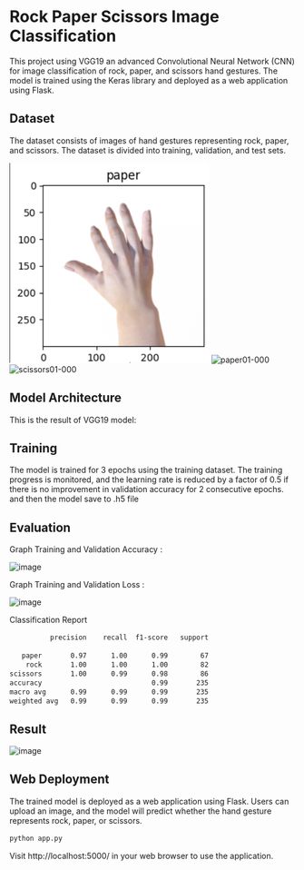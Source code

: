 # Rock Paper Scissors Image Classification
This project using VGG19 an advanced Convolutional Neural Network (CNN) for image classification of rock, paper, and scissors hand gestures. The model is trained using the Keras library and deployed as a web application using Flask.

## Dataset
The dataset consists of images of hand gestures representing rock, paper, and scissors. The dataset is divided into training, validation, and test sets.

![pictures](https://github.com/rayhanfaris17/Modul_6/blob/main/pictures/paper1.png)
![paper01-000](https://github.com/briliando00/RPS-Predict/assets/71593813/4fefa0da-e827-498e-9998-2db098b35b5d)
![scissors01-000](https://github.com/briliando00/RPS-Predict/assets/71593813/088b9324-30c7-41ea-8bd7-531b2a767b76)

## Model Architecture

This is the result of VGG19 model:



## Training

The model is trained for 3 epochs using the training dataset. The training progress is monitored, and the learning rate is reduced by a factor of 0.5 if there is no improvement in validation accuracy for 2 consecutive epochs.
and then the model save to .h5 file

## Evaluation

Graph Training and Validation Accuracy :

![image](https://github.com/briliando00/RPS-Predict/assets/71593813/abf13374-81c5-44d0-bdf1-deacf3b909b2)

Graph Training and Validation Loss :

![image](https://github.com/briliando00/RPS-Predict/assets/71593813/d7887e7b-0342-4f07-a6fa-326ac567f38a)

Classification Report

              precision    recall  f1-score   support

       paper       0.97      1.00      0.99        67
        rock       1.00      1.00      1.00        82
    scissors       1.00      0.99      0.98        86
    accuracy                           0.99       235
    macro avg      0.99      0.99      0.99       235
    weighted avg   0.99      0.99      0.99       235

## Result

![image](https://github.com/briliando00/RPS-Predict/assets/71593813/b5eda0c8-46e7-4e0d-9946-862234788897)


## Web Deployment

The trained model is deployed as a web application using Flask. Users can upload an image, and the model will predict whether the hand gesture represents rock, paper, or scissors.

```bash
python app.py
```

Visit http://localhost:5000/ in your web browser to use the application.



